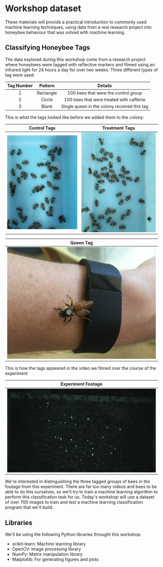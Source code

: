 # Workshop dataset

These materials will provide a practical introduction to commonly used machine learning techniques, using data from a real research project into honeybee behaviour that was solved with machine learning.

## Classifying Honeybee Tags

The data explored during this workshop come from a research project where honeybees were tagged with reflective markers and filmed using an infrared light for 24 hours a day for over two weeks. Three different types of tag were used:

Tag Number             |  Pattern   | Details
:-------------------------:|:-------------------------: | :-------------------------:
1  |  Rectangle | 100 bees that were the control group
2  |  Circle    | 100 bees that were treated with caffeine
3  | Blank      | Single queen in the colony received this tag

This is what the tags looked like before we added them to the colony:

Control Tags             |  Treatment Tags
:-------------------------:|:-------------------------:
![control tags](images/tag1.jpg)  |  ![Treatment Tags](images/tag2.jpg)

Queen Tag             |
:-------------------------:|
![](images/queen.jpg)  |

This is how the tags appeared in the video we filmed over the course of the experiment

Experiment Footage             |
:-------------------------:|
![](images/beehive.png)  |

We're interested in distinguishing the three tagged groups of bees in the footage from this experiment. There are far too many videos and bees to be able to do this ourselves, so we'll try to train a machine learning algorithm to perform this classification task for us. Today's workshop will use a dataset of over 700 images to train and test a machine learning classification program that we'll build.

## Libraries

We'll be using the following Python libraries throught this workshop:

* scikit-learn: Machine learning library
* OpenCV: Image processing library
* NumPy: Matrix manipulation library
* Matplotlib: For generating figures and plots
